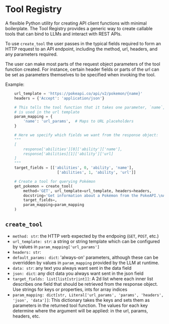 # Tool Registry

A flexible Python utility for creating API client functions with minimal boilerplate. The Tool Registry provides a generic way to create callable tools that can bind to LLMs and interact with REST APIs.

To use `create_tool` the user passes in the typical fields required to form an HTTP request to an API endpoint, including the method, url, headers, and any parameters required.

The user can make most parts of the request object parameters of the tool function created. For instance, certain header fields or parts of the url can be set as parameters themselves to be specified when invoking the tool.

Example:

```python
    url_template = 'https://pokeapi.co/api/v2/pokemon/{name}'
    headers = {'Accept': 'application/json'}

    # This tells the tool function that it takes one parameter, `name`, and that it
    # is used in the url template
    param_mapping = {
        'name': 'url_params',  # Maps to URL placeholders
    }

    # Here we specify which fields we want from the response object:
    """
    [
        response['abilities'][0]['ability']['name'],
        response['abilities][1]['ability']['url]
    ]
    """
    target_fields = [['abilities', 0, 'ability', 'name'],
                       ['abilities', 1, 'ability', 'url']]

    # Create a tool for querying Pokémon
    get_pokemon = create_tool(
        method='GET', url_template=url_template, headers=headers,
        docstring='Get information about a Pokémon from the PokeAPI.\nArgs:\n  name: name of the pokemon you want',
        target_fields=,
        param_mapping=param_mapping
    )
```

## `create_tool`

- `method: str`: the HTTP verb expected by the endpoing (`GET`, `POST`, etc.)
- `url_template: str`: a string or string template which can be configured by values in `param_mapping['url_params']`
- `headers: str`:
- `default_params: dict`: 'always-on' parameters, although these can be overridden by values in `param_mapping` provided by the LLM at runtime.
- `data: str`: any text you always want sent in the data field
- `json: dict`: any dict data you always want sent in the json field
- `target_fields: list[list[str|int]]`: A 2d list where each inner list describes one field that should be retrieved from the response object. Use strings for keys or properties, ints for array indices
- `param_mapping: dict[str, Literal['url_params', 'params', 'headers', 'json', 'data']]`: This dictionary takes the keys and sets them as parameters in the returned tool function. The values for each key determine where the argument will be applied: in the url, params, headers, etc.

